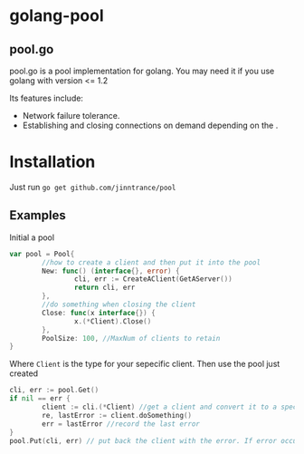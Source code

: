golang-pool
====

## pool.go

pool.go is a pool implementation for golang. You may need it if you use golang with version <= 1.2 

Its features include:

* Network failure tolerance.
* Establishing and closing connections on demand depending on the .

# Installation

Just run `go get github.com/jinntrance/pool`

## Examples

Initial a pool
```go
var pool = Pool{
        //how to create a client and then put it into the pool
        New: func() (interface{}, error) {
                cli, err := CreateAClient(GetAServer())
                return cli, err
        },
        //do something when closing the client
        Close: func(x interface{}) {
                x.(*Client).Close()
        },
        PoolSize: 100, //MaxNum of clients to retain
}

```
Where `Client` is the type for your sepecific client.
Then use the pool just created
```go
cli, err := pool.Get()
if nil == err {
        client := cli.(*Client) //get a client and convert it to a specific type
        re, lastError := client.doSomething()
        err = lastError //record the last error
} 
pool.Put(cli, err) // put back the client with the error. If error occurs and 'err' is not nil, 'cli' would be closed.
```

